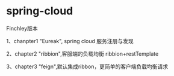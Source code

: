 # spring-cloud
Finchley版本

1、chanpter1  "Eureak", spring cloud 服务注册与发现

2、chapter2   "ribbion",客服端的负载均衡 ribbion+restTemplate

3、chapter3   "feign",默认集成ribbon，更简单的客户端负载均衡请求
